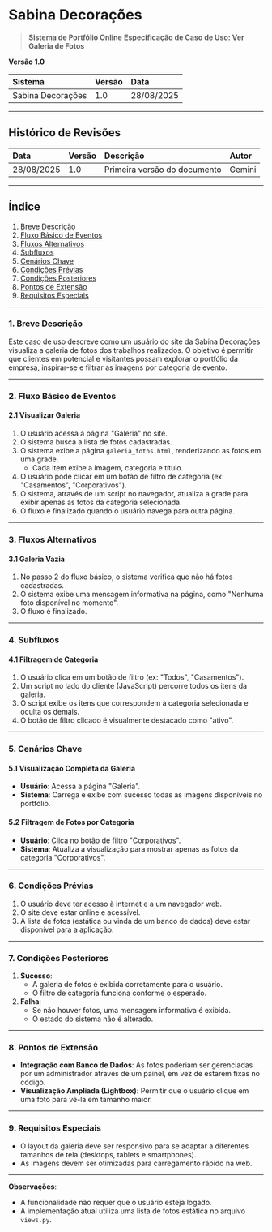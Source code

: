 # **Sabina Decorações**

> **Sistema de Portfólio Online**
> **Especificação de Caso de Uso: Ver Galeria de Fotos**

**Versão 1.0**

| **Sistema** | **Versão** | **Data** |
| :--- | :--- | :--- |
| Sabina Decorações | 1.0 | 28/08/2025 |

---

## **Histórico de Revisões**
| **Data** | **Versão** | **Descrição** | **Autor** |
| :--- | :--- | :--- | :--- |
| 28/08/2025 | 1.0 | Primeira versão do documento | Gemini |

---

## **Índice**
1. [Breve Descrição](#1-breve-descrição)
2. [Fluxo Básico de Eventos](#2-fluxo-básico-de-eventos)
3. [Fluxos Alternativos](#3-fluxos-alternativos)
4. [Subfluxos](#4-subfluxos)
5. [Cenários Chave](#5-cenários-chave)
6. [Condições Prévias](#6-condições-prévias)
7. [Condições Posteriores](#7-condições-posteriores)
8. [Pontos de Extensão](#8-pontos-de-extensão)
9. [Requisitos Especiais](#9-requisitos-especiais)

---

### **1. Breve Descrição**
Este caso de uso descreve como um usuário do site da Sabina Decorações visualiza a galeria de fotos dos trabalhos realizados. O objetivo é permitir que clientes em potencial e visitantes possam explorar o portfólio da empresa, inspirar-se e filtrar as imagens por categoria de evento.

---

### **2. Fluxo Básico de Eventos**

#### **2.1 Visualizar Galeria**
1. O usuário acessa a página "Galeria" no site.
2. O sistema busca a lista de fotos cadastradas.
3. O sistema exibe a página `galeria_fotos.html`, renderizando as fotos em uma grade.
    - Cada item exibe a imagem, categoria e título.
4. O usuário pode clicar em um botão de filtro de categoria (ex: "Casamentos", "Corporativos").
5. O sistema, através de um script no navegador, atualiza a grade para exibir apenas as fotos da categoria selecionada.
6. O fluxo é finalizado quando o usuário navega para outra página.

---

### **3. Fluxos Alternativos**

#### **3.1 Galeria Vazia**
1. No passo 2 do fluxo básico, o sistema verifica que não há fotos cadastradas.
2. O sistema exibe uma mensagem informativa na página, como "Nenhuma foto disponível no momento".
3. O fluxo é finalizado.

---

### **4. Subfluxos**

#### **4.1 Filtragem de Categoria**
1. O usuário clica em um botão de filtro (ex: "Todos", "Casamentos").
2. Um script no lado do cliente (JavaScript) percorre todos os itens da galeria.
3. O script exibe os itens que correspondem à categoria selecionada e oculta os demais.
4. O botão de filtro clicado é visualmente destacado como "ativo".

---

### **5. Cenários Chave**

#### **5.1 Visualização Completa da Galeria**
- **Usuário**: Acessa a página "Galeria".
- **Sistema**: Carrega e exibe com sucesso todas as imagens disponíveis no portfólio.

#### **5.2 Filtragem de Fotos por Categoria**
- **Usuário**: Clica no botão de filtro "Corporativos".
- **Sistema**: Atualiza a visualização para mostrar apenas as fotos da categoria "Corporativos".

---

### **6. Condições Prévias**
1. O usuário deve ter acesso à internet e a um navegador web.
2. O site deve estar online e acessível.
3. A lista de fotos (estática ou vinda de um banco de dados) deve estar disponível para a aplicação.

---

### **7. Condições Posteriores**
1. **Sucesso**:
    - A galeria de fotos é exibida corretamente para o usuário.
    - O filtro de categoria funciona conforme o esperado.
2. **Falha**:
    - Se não houver fotos, uma mensagem informativa é exibida.
    - O estado do sistema não é alterado.

---

### **8. Pontos de Extensão**
- **Integração com Banco de Dados**: As fotos poderiam ser gerenciadas por um administrador através de um painel, em vez de estarem fixas no código.
- **Visualização Ampliada (Lightbox)**: Permitir que o usuário clique em uma foto para vê-la em tamanho maior.

---

### **9. Requisitos Especiais**
- O layout da galeria deve ser responsivo para se adaptar a diferentes tamanhos de tela (desktops, tablets e smartphones).
- As imagens devem ser otimizadas para carregamento rápido na web.

---

**Observações**:
- A funcionalidade não requer que o usuário esteja logado.
- A implementação atual utiliza uma lista de fotos estática no arquivo `views.py`.
